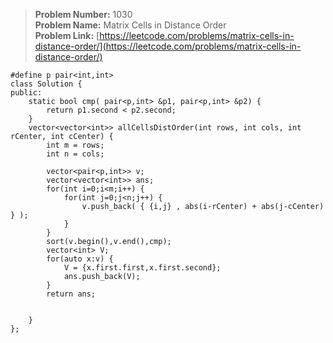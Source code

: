 > **Problem Number:** 1030 <br>
> **Problem Name:** Matrix Cells in Distance Order <br>
> **Problem Link:** [https://leetcode.com/problems/matrix-cells-in-distance-order/](https://leetcode.com/problems/matrix-cells-in-distance-order/) <br>

    #define p pair<int,int>
    class Solution {
    public:
        static bool cmp( pair<p,int> &p1, pair<p,int> &p2) {
            return p1.second < p2.second;
        }
        vector<vector<int>> allCellsDistOrder(int rows, int cols, int rCenter, int cCenter) {
            int m = rows;
            int n = cols;

            vector<pair<p,int>> v;
            vector<vector<int>> ans;
            for(int i=0;i<m;i++) {
                for(int j=0;j<n;j++) {
                    v.push_back( { {i,j} , abs(i-rCenter) + abs(j-cCenter) } );
                }
            }
            sort(v.begin(),v.end(),cmp);
            vector<int> V;
            for(auto x:v) {
                V = {x.first.first,x.first.second};
                ans.push_back(V);
            }
            return ans;


        }
    };